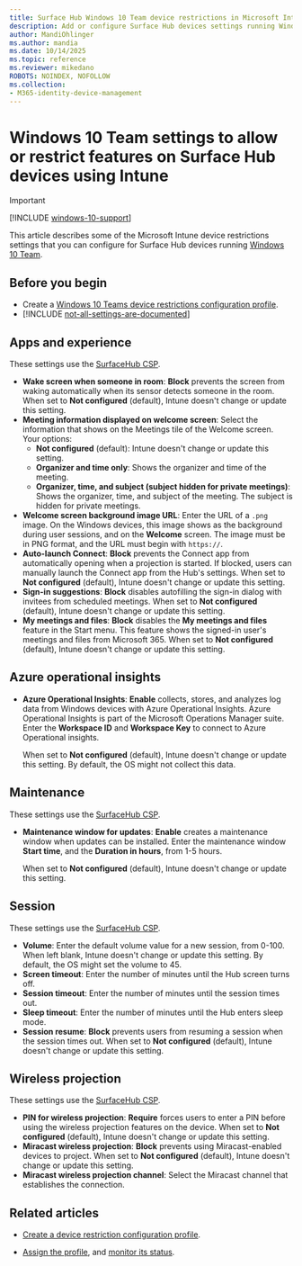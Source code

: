 ```yaml
---
title: Surface Hub Windows 10 Team device restrictions in Microsoft Intune
description: Add or configure Surface Hub devices settings running Windows 10 Team. Add a wake-up screen, create a maintenance window, use Miracast, and more in Microsoft Intune.
author: MandiOhlinger
ms.author: mandia
ms.date: 10/14/2025
ms.topic: reference
ms.reviewer: mikedano
ROBOTS: NOINDEX, NOFOLLOW
ms.collection:
- M365-identity-device-management
---
```


# Windows 10 Team settings to allow or restrict features on Surface Hub devices using Intune

> [!IMPORTANT]
> [!INCLUDE [windows-10-support](../includes/windows-10-support.md)]

This article describes some of the Microsoft Intune device restrictions settings that you can configure for Surface Hub devices running [Windows 10 Team](/surface-hub/differences-between-surface-hub-and-windows-10-enterprise).

## Before you begin

- Create a [Windows 10 Teams device restrictions configuration profile](device-restrictions-configure.md#create-the-profile).
- [!INCLUDE [not-all-settings-are-documented](../includes/not-all-settings-are-documented.md)]

## Apps and experience

These settings use the [SurfaceHub CSP](/windows/client-management/mdm/surfacehub-csp).

- **Wake screen when someone in room**: **Block** prevents the screen from waking automatically when its sensor detects someone in the room. When set to **Not configured** (default), Intune doesn't change or update this setting.
- **Meeting information displayed on welcome screen**: Select the information that shows on the Meetings tile of the Welcome screen. Your options:
  - **Not configured** (default): Intune doesn't change or update this setting.
  - **Organizer and time only**: Shows the organizer and time of the meeting.
  - **Organizer, time, and subject (subject hidden for private meetings)**: Shows the organizer, time, and subject of the meeting. The subject is hidden for private meetings.
- **Welcome screen background image URL**: Enter the URL of a `.png` image. On the Windows devices, this image shows as the background during user sessions, and on the **Welcome** screen. The image must be in PNG format, and the URL must begin with `https://`.
- **Auto-launch Connect**: **Block** prevents the Connect app from automatically opening when a projection is started. If blocked, users can manually launch the Connect app from the Hub's settings. When set to **Not configured** (default), Intune doesn't change or update this setting.
- **Sign-in suggestions**: **Block** disables autofilling the sign-in dialog with invitees from scheduled meetings. When set to **Not configured** (default), Intune doesn't change or update this setting.
- **My meetings and files**: **Block** disables the **My meetings and files** feature in the Start menu. This feature shows the signed-in user's meetings and files from Microsoft 365. When set to **Not configured** (default), Intune doesn't change or update this setting.

## Azure operational insights

- **Azure Operational Insights**: **Enable** collects, stores, and analyzes log data from Windows devices with Azure Operational Insights. Azure Operational Insights is part of the Microsoft Operations Manager suite. Enter the **Workspace ID** and **Workspace Key** to connect to Azure Operational insights.

  When set to **Not configured** (default), Intune doesn't change or update this setting. By default, the OS might not collect this data.

## Maintenance

These settings use the [SurfaceHub CSP](/windows/client-management/mdm/surfacehub-csp).

- **Maintenance window for updates**: **Enable** creates a maintenance window when updates can be installed. Enter the maintenance window **Start time**, and the **Duration in hours**, from 1-5 hours.

  When set to **Not configured** (default), Intune doesn't change or update this setting.

## Session

These settings use the [SurfaceHub CSP](/windows/client-management/mdm/surfacehub-csp).

- **Volume**: Enter the default volume value for a new session, from 0-100. When left blank, Intune doesn't change or update this setting. By default, the OS might set the volume to 45.
- **Screen timeout**: Enter the number of minutes until the Hub screen turns off.
- **Session timeout**: Enter the number of minutes until the session times out.
- **Sleep timeout**: Enter the number of minutes until the Hub enters sleep mode.
- **Session resume**: **Block** prevents users from resuming a session when the session times out. When set to **Not configured** (default), Intune doesn't change or update this setting.

## Wireless projection

These settings use the [SurfaceHub CSP](/windows/client-management/mdm/surfacehub-csp).

- **PIN for wireless projection**: **Require** forces users to enter a PIN before using the wireless projection features on the device. When set to **Not configured** (default), Intune doesn't change or update this setting.
- **Miracast wireless projection**: **Block** prevents using Miracast-enabled devices to project. When set to **Not configured** (default), Intune doesn't change or update this setting.
- **Miracast wireless projection channel**: Select the Miracast channel that establishes the connection.

## Related articles

- [Create a device restriction configuration profile](device-restrictions-configure.md).

- [Assign the profile](device-profile-assign.md), and [monitor its status](device-profile-monitor.md).
